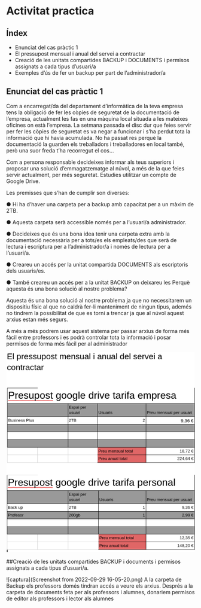 # Activitat practica

## Índex


* Enunciat del cas pràctic 1	
* El pressupost mensual i anual del servei a contractar	
* Creació de les unitats compartides BACKUP i DOCUMENTS i permisos assignats a cada tipus d’usuari/a
* Exemples d’ús de fer un backup per part de l’administrador/a



## Enunciat del cas pràctic 1

Com a encarregat/da del departament d’informàtica de la teva empresa tens la obligació de fer les còpies de seguretat de la documentació de l’empresa, actualment les fas en una màquina local situada a les mateixes oficines on està l’empresa. La setmana passada el disc dur que feies servir per fer les còpies de seguretat es va negar a funcionar i s’ha perdut tota la informació que hi havia acumulada. No ha passat res perquè la documentació la guarden els treballadors i treballadores en local també, però una suor freda t’ha recorregut el cos…

Com a persona responsable decideixes informar als teus superiors i proposar una solució d’emmagatzematge al núvol, a més de la que feies servir actualment, per més seguretat. Estudies utilitzar un compte de Google Drive.

Les premisses que s’han de cumplir son diverses: 

● Hi ha d’haver una carpeta per a backup amb capacitat per a un màxim de 2TB. 

● Aquesta carpeta serà accessible només per a l’usuari/a administrador. 

● Decideixes que és una bona idea tenir una carpeta extra amb la documentació necessària per a tots/es els empleats/des que serà de lectura i escriptura per a l’administrador/a i només de lectura per a l’usuari/a. 

● Creareu un accés per la unitat compartida DOCUMENTS als escriptoris dels usuaris/es. 

● També creareu un accés per a la unitat BACKUP on deixareu les Perquè aquesta és una bona solució al nostre problema?


Aquesta és una bona solució al nostre problema ja que no necessitarem un dispositiu físic al que no caldrà fer-li manteniment de ningun tipus, ademés no tindrem la possibilitat de que es torni a trencar ja que al núvol aquest arxius estan més segurs.

A més a més podrem usar aquest sistema per passar arxius de forma més fàcil entre professors i es podrà controlar tota la informació i posar permisos de forma més fàcil per al administrador



![captura](presupost.png)



##Creació de les unitats compartides BACKUP i documents i permisos assignats a cada tipus d’usuari/a.

![captura](Screenshot from 2022-09-29 16-05-20.png)
A la carpeta de Backup els professors domés tindran accés a veure els arxius. Després a la carpeta de documents feta per als professors i alumnes, donariem permisos de editor als professors i lector als alumnes


